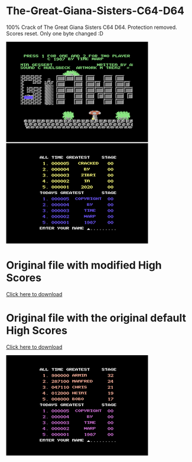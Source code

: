 # The-Great-Giana-Sisters-C64-D64
100% Crack of The Great Giana Sisters C64 D64. Protection removed. Scores reset. Only one byte changed :D

<img src="https://github.com/Zibri/The-Great-Giana-Sisters-C64-D64/blob/master/gianna1.png">
<img src="https://github.com/Zibri/The-Great-Giana-Sisters-C64-D64/blob/master/gianna2.png">

# Original file with modified High Scores
<a href="https://github.com/Zibri/The-Great-Giana-Sisters-C64-D64/raw/master/The%20Great%20Gianna%20Sisters.d64">Click here to download</a>

# Original file with the original default High Scores
<a href="https://github.com/Zibri/The-Great-Giana-Sisters-C64-D64/raw/master/The%20Great%20Gianna%20Sisters%20-%20Original%20Hiscores.d64">Click here to download</a>

<img src="https://github.com/Zibri/The-Great-Giana-Sisters-C64-D64/blob/master/gianna3.png">

